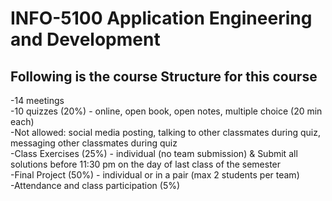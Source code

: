 # INFO-5100 Application Engineering and Development

## Following is the course Structure for this course
-14 meetings <br>
-10 quizzes (20%) - online, open book, open notes, multiple choice (20 min each)<br>
              -Not allowed:  social media posting, talking to other classmates during quiz, messaging other classmates during quiz<br>
-Class Exercises (25%) - individual (no team submission) & Submit all solutions before 11:30 pm on the day of last class of the semester   <br>
-Final Project (50%) - individual or in a pair (max 2 students per team)<br>
-Attendance and class participation (5%)<br>
